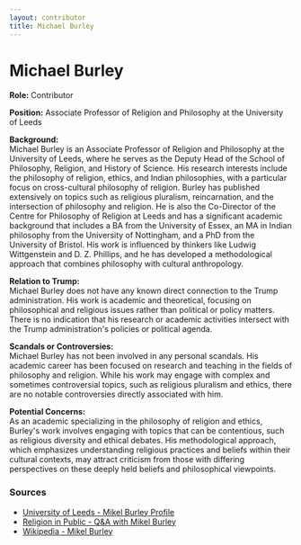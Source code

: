 ```yaml
---
layout: contributor
title: Michael Burley
---
```


# Michael Burley

**Role:** Contributor

**Position:** Associate Professor of Religion and Philosophy at the University of Leeds

**Background:**  
Michael Burley is an Associate Professor of Religion and Philosophy at the University of Leeds, where he serves as the Deputy Head of the School of Philosophy, Religion, and History of Science. His research interests include the philosophy of religion, ethics, and Indian philosophies, with a particular focus on cross-cultural philosophy of religion. Burley has published extensively on topics such as religious pluralism, reincarnation, and the intersection of philosophy and religion. He is also the Co-Director of the Centre for Philosophy of Religion at Leeds and has a significant academic background that includes a BA from the University of Essex, an MA in Indian philosophy from the University of Nottingham, and a PhD from the University of Bristol. His work is influenced by thinkers like Ludwig Wittgenstein and D. Z. Phillips, and he has developed a methodological approach that combines philosophy with cultural anthropology.

**Relation to Trump:**  
Michael Burley does not have any known direct connection to the Trump administration. His work is academic and theoretical, focusing on philosophical and religious issues rather than political or policy matters. There is no indication that his research or academic activities intersect with the Trump administration's policies or political agenda.

**Scandals or Controversies:**  
Michael Burley has not been involved in any personal scandals. His academic career has been focused on research and teaching in the fields of philosophy and religion. While his work may engage with complex and sometimes controversial topics, such as religious pluralism and ethics, there are no notable controversies directly associated with him.

**Potential Concerns:**  
As an academic specializing in the philosophy of religion and ethics, Burley's work involves engaging with topics that can be contentious, such as religious diversity and ethical debates. His methodological approach, which emphasizes understanding religious practices and beliefs within their cultural contexts, may attract criticism from those with differing perspectives on these deeply held beliefs and philosophical viewpoints.

### Sources
- [University of Leeds - Mikel Burley Profile](https://ahc.leeds.ac.uk/philosophy/staff/1035/dr-mikel-burley)  
- [Religion in Public - Q&A with Mikel Burley](https://religioninpublic.leeds.ac.uk/q-a-with-mikel-burley-about-his-new-book-a-radical-pluralist-philosophy-of-religion)  
- [Wikipedia - Mikel Burley](https://en.wikipedia.org/wiki/Mikel_Burley)
